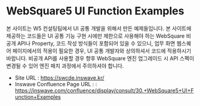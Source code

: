 # WebSquare5 UI Function Examples

본 사이트는 W5 컨설팅팀에서 UI 공통 개발을 위해서 만든 예제들입니다. 본 사이트에 제공하는 코드들은 UI 공통 기능 구현 시에만 제한으로 사용해야 하는 WebSquare 비공개 API나 Property, 코드 작성 방식들이 포함되어 있을 수 있으니, 업무 화면 웹스퀘어 페이지에서의 적용이 필요한 경우, UI 공통 개발자와 상의하셔서 코드에 적용하시기 바랍니다.
비공개 APi를 사용할 경우 향후 WebSquare 엔진 업그레이드 시 API 스펙이 변경될 수 있어 엔진 패치 과정에서 주의하셔야 합니다.

* Site URL : https://swcde.inswave.kr/
* Inswave Confluence Page URL : : https://inswave.com/confluence/display/consult/30.+WebSquare5+UI+Function+Examples
